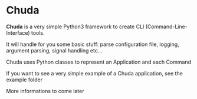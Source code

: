 # Chuda #

**Chuda** is a very simple Python3 framework to create CLI (Command-Line-Interface) tools.

It will handle for you some basic stuff: parse configuration file, logging, argument parsing, signal handling etc...

Chuda uses Python classes to represent an Application and each Command

If you want to see a very simple example of a Chuda application, see the example folder

More informations to come later
